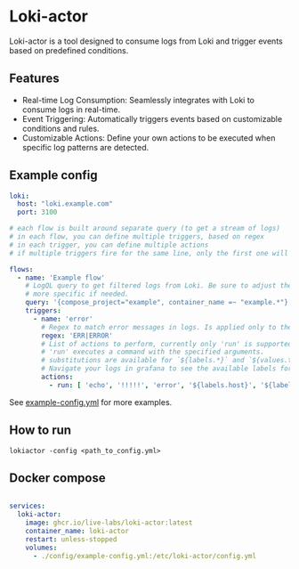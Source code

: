 # Loki-actor

Loki-actor is a tool designed to consume logs from Loki and trigger events based on predefined conditions.

## Features
- Real-time Log Consumption: Seamlessly integrates with Loki to consume logs in real-time.
- Event Triggering: Automatically triggers events based on customizable conditions and rules.
- Customizable Actions: Define your own actions to be executed when specific log patterns are detected.

## Example config

```yaml
loki:
  host: "loki.example.com"
  port: 3100

# each flow is built around separate query (to get a stream of logs)
# in each flow, you can define multiple triggers, based on regex
# in each trigger, you can define multiple actions
# if multiple triggers fire for the same line, only the first one will be run

flows:
  - name: 'Example flow'
    # LogQL query to get filtered logs from Loki. Be sure to adjust the query to match your log structure and make it
    # more specific if needed.
    query: '{compose_project="example", container_name =~ "example.*"}'
    triggers:
      - name: 'error'
        # Regex to match error messages in logs. Is applied only to the message part of the log.
        regex: 'ERR|ERROR'
        # List of actions to perform, currently only 'run' is supported.
        # 'run' executes a command with the specified arguments.
        # substitutions are available for `${labels.*}` and `${values.ts} and ${values.message}`
        # Navigate your logs in grafana to see the available labels for your project
        actions:
          - run: [ 'echo', '!!!!!', 'error', '${labels.host}', '${labels.container_name}', '${values.message}' ]
```

See [example-config.yml](example-config.yml) for more examples.

## How to run

`lokiactor -config <path_to_config.yml>`

## Docker compose

```yaml

services:
  loki-actor:
    image: ghcr.io/live-labs/loki-actor:latest
    container_name: loki-actor
    restart: unless-stopped
    volumes:
      - ./config/example-config.yml:/etc/loki-actor/config.yml
```